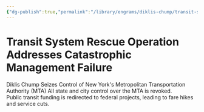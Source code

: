 ```yaml
---
{"dg-publish":true,"permalink":"/library/engrams/diklis-chump/transit-system-rescue-operation-addresses-catastrophic-management-failure/","tags":["DC/Blue-States","DC/AS4"]}
---
```


# Transit System Rescue Operation Addresses Catastrophic Management Failure
Diklis Chump Seizes Control of New York's Metropolitan Transportation Authority (MTA)
All state and city control over the MTA is revoked.  
Public transit funding is redirected to federal projects, leading to fare hikes and service cuts.
